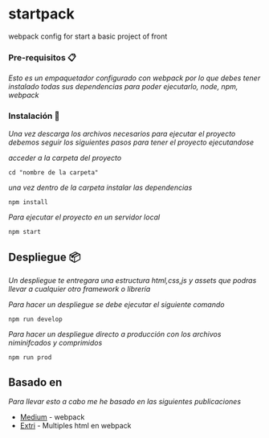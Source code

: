 # startpack
webpack config for start a basic project of front

### Pre-requisitos 📋

_Esto es un empaquetador configurado con webpack por lo que debes tener instalado todas sus dependencias para poder ejecutarlo, node, npm, webpack_


### Instalación 🔧

_Una vez descarga los archivos necesarios para ejecutar el proyecto debemos seguir los siguientes pasos para tener el proyecto ejecutandose_

_acceder a la carpeta del proyecto_

```
cd "nombre de la carpeta"
```

_una vez dentro de la carpeta instalar las dependencias_

```
npm install
```
_Para ejecutar el proyecto en un servidor local_

```
npm start
```


## Despliegue 📦

_Un despliegue te entregara una estructura html,css,js y assets que podras llevar a cualquier otro framework o librería_

_Para hacer un despliegue se debe ejecutar el siguiente comando_

```
npm run develop
```

_Para hacer un despliegue directo a producción con los archivos niminifcados y comprimidos_

```
npm run prod
```

## Basado en️

_Para llevar esto a cabo me he basado en las siguientes publicaciones_

* [Medium](https://medium.com/@afdiaz_/webpack-paso-a-paso-2fdf095d5bdd) - webpack
* [Extri](https://extri.co/2017/07/11/generating-multiple-html-pages-with-htmlwebpackplugin/) - Multiples html en webpack
